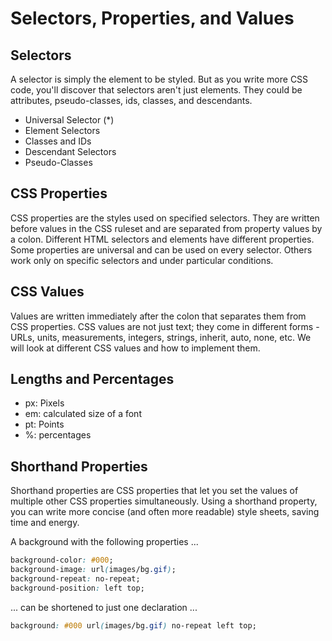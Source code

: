# Selectors, Properties, and Values

## **Selectors**

A selector is simply the element to be styled. But as you write more CSS code, you'll discover that selectors aren't just elements. They could be attributes, pseudo-classes, ids, classes, and descendants.

* Universal Selector (*)
* Element Selectors
* Classes and IDs
* Descendant Selectors
* Pseudo-Classes

## **CSS Properties**

CSS properties are the styles used on specified selectors. They are written before values in the CSS ruleset and are separated from property values by a colon. Different HTML selectors and elements have different properties. Some properties are universal and can be used on every selector. Others work only on specific selectors and under particular conditions.

## **CSS Values**

Values are written immediately after the colon that separates them from CSS properties. CSS values are not just text; they come in different forms - URLs, units, measurements, integers, strings, inherit, auto, none, etc. We will look at different CSS values and how to implement them.

## Lengths and Percentages

* px: Pixels
* em: calculated size of a font
* pt: Points
* %: percentages

## Shorthand Properties

Shorthand properties are CSS properties that let you set the values of multiple other CSS properties simultaneously. Using a shorthand property, you can write more concise (and often more readable) style sheets, saving time and energy.

A background with the following properties ...

```css
background-color: #000;
background-image: url(images/bg.gif);
background-repeat: no-repeat;
background-position: left top;
```

... can be shortened to just one declaration ...

```css
background: #000 url(images/bg.gif) no-repeat left top;
```